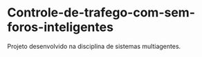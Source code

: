 # Controle-de-trafego-com-sem-foros-inteligentes
Projeto desenvolvido na disciplina de sistemas multiagentes.
